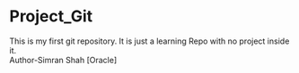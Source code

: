 # Project_Git
This is my first git repository. It is just a learning Repo with no project inside it.
<br>
Author-Simran Shah [Oracle]